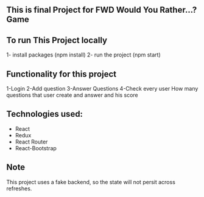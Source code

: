 ## This is final Project for FWD Would You Rather...? Game


## To run This Project locally
1- install packages (npm install)
2- run the project (npm start)

## Functionality for this project

1-Login
2-Add question
3-Answer Questions
4-Check every user How many questions that user create and answer and his score

## Technologies used:

-   React
-   Redux
-   React Router
-   React-Bootstrap

## Note

This project uses a fake backend, so the state will not persit across refreshes.